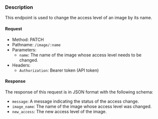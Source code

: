 ### Description

This endpoint is used to change the access level of an image by its name.

#### Request

- Method: PATCH
- Pathname: `/image/:name`
- Parameters:
  - `name`: The name of the image whose access level needs to be changed.
- Headers:
  - `Authorization`: Bearer token (API token)

#### Response

The response of this request is in JSON format with the following schema:

- `message`: A message indicating the status of the access change.
- `image_name`: The name of the image whose access level was changed.
- `new_access`: The new access level of the image.
